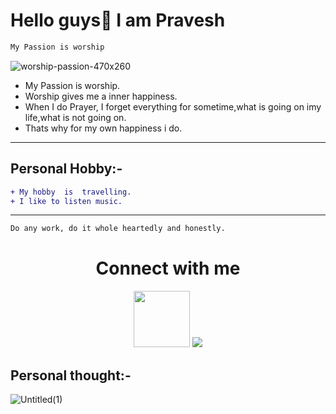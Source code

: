 # Hello guys👋 I am Pravesh 
```sh
My Passion is worship
```


![worship-passion-470x260](https://user-images.githubusercontent.com/82143446/114275201-3a7fc000-9a3f-11eb-8262-f7afb88738d0.jpg)


- My Passion is worship. 
- Worship gives me a inner happiness.
- When I do Prayer, I forget everything for sometime,what is going on imy life,what is not going on.
- Thats why for my own happiness i do.
--------



## Personal Hobby:-
```diff
+ My hobby  is  travelling.
+ I like to listen music.
```
------------

```sh
Do any work, do it whole heartedly and honestly.
```
<h1 align=center>Connect with me</h1>

<p align=center>
  <a href="https://www.instagram.com/_vasuu.pvt/"><img src=https://assets.teenvogue.com/photos/573b7d4e0e9d16a80fb5f9c0/master/pass/instagram-hack.jpg Image width="90"></a>
  <a href="https://www.facebook.com/vreshabbhan.rana/"><img src=https://cdn2.iconfinder.com/data/icons/social-media-2285/512/1_Facebook_colored_svg_copy-64.png></a>
  </p>
  
  ## Personal thought:-
  
  ![Untitled(1)](https://user-images.githubusercontent.com/82143446/114301364-0e694b00-9ae2-11eb-8ef0-ff6b95970ad3.png)
